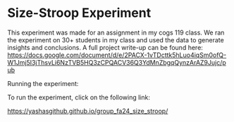 # Size-Stroop Experiment

This experiment was made for an assignment in my cogs 119 class. We ran the experiment on 30+ students in my class and used the data to generate insights and conclusions. A full project write-up can be found here: https://docs.google.com/document/d/e/2PACX-1vTDcttk5hLuo4iqSm0ofQ-W1Jmj5I3jThsvLi6NzTVB5HQ3zCPQACV36Q3YdMnZbgqQynzArAZ9Jujc/pub

Running the experiment:

To run the experiment, click on the following link:

https://yashasgithub.github.io/group_fa24_size_stroop/
